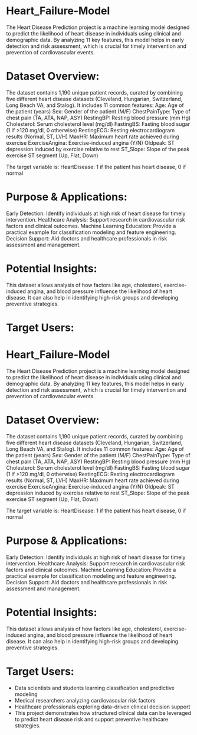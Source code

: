# Heart_Failure-Model
The Heart Disease Prediction project is a machine learning model designed to predict the likelihood of heart disease in individuals using clinical and demographic data. By analyzing 11 key features, this model helps in early detection and risk assessment, which is crucial for timely intervention and prevention of cardiovascular events.

# Dataset Overview:
The dataset contains 1,190 unique patient records, curated by combining five different heart disease datasets (Cleveland, Hungarian, Switzerland, Long Beach VA, and Stalog). It includes 11 common features:
Age: Age of the patient (years)
Sex: Gender of the patient (M/F)
ChestPainType: Type of chest pain (TA, ATA, NAP, ASY)
RestingBP: Resting blood pressure (mm Hg)
Cholesterol: Serum cholesterol level (mg/dl)
FastingBS: Fasting blood sugar (1 if >120 mg/dl, 0 otherwise)
RestingECG: Resting electrocardiogram results (Normal, ST, LVH)
MaxHR: Maximum heart rate achieved during exercise
ExerciseAngina: Exercise-induced angina (Y/N)
Oldpeak: ST depression induced by exercise relative to rest
ST_Slope: Slope of the peak exercise ST segment (Up, Flat, Down)

The target variable is:
HeartDisease: 1 if the patient has heart disease, 0 if normal

#  Purpose & Applications:

Early Detection: Identify individuals at high risk of heart disease for timely intervention.
Healthcare Analysis: Support research in cardiovascular risk factors and clinical outcomes.
Machine Learning Education: Provide a practical example for classification modeling and feature engineering.
Decision Support: Aid doctors and healthcare professionals in risk assessment and management.

# Potential Insights:
This dataset allows analysis of how factors like age, cholesterol, exercise-induced angina, and blood pressure influence the likelihood of heart disease. It can also help in identifying high-risk groups and developing preventive strategies.

# Target Users:
# Heart_Failure-Model
The Heart Disease Prediction project is a machine learning model designed to predict the likelihood of heart disease in individuals using clinical and demographic data. By analyzing 11 key features, this model helps in early detection and risk assessment, which is crucial for timely intervention and prevention of cardiovascular events.

# Dataset Overview:
The dataset contains 1,190 unique patient records, curated by combining five different heart disease datasets (Cleveland, Hungarian, Switzerland, Long Beach VA, and Stalog). It includes 11 common features:
Age: Age of the patient (years)
Sex: Gender of the patient (M/F)
ChestPainType: Type of chest pain (TA, ATA, NAP, ASY)
RestingBP: Resting blood pressure (mm Hg)
Cholesterol: Serum cholesterol level (mg/dl)
FastingBS: Fasting blood sugar (1 if >120 mg/dl, 0 otherwise)
RestingECG: Resting electrocardiogram results (Normal, ST, LVH)
MaxHR: Maximum heart rate achieved during exercise
ExerciseAngina: Exercise-induced angina (Y/N)
Oldpeak: ST depression induced by exercise relative to rest
ST_Slope: Slope of the peak exercise ST segment (Up, Flat, Down)

The target variable is:
HeartDisease: 1 if the patient has heart disease, 0 if normal

#  Purpose & Applications:

Early Detection: Identify individuals at high risk of heart disease for timely intervention.
Healthcare Analysis: Support research in cardiovascular risk factors and clinical outcomes.
Machine Learning Education: Provide a practical example for classification modeling and feature engineering.
Decision Support: Aid doctors and healthcare professionals in risk assessment and management.

# Potential Insights:
This dataset allows analysis of how factors like age, cholesterol, exercise-induced angina, and blood pressure influence the likelihood of heart disease. It can also help in identifying high-risk groups and developing preventive strategies.

# Target Users:
- Data scientists and students learning classification and predictive modeling
- Medical researchers analyzing cardiovascular risk factors
- Healthcare professionals exploring data-driven clinical decision support
- This project demonstrates how structured clinical data can be leveraged to predict heart disease risk and support preventive healthcare strategies.
